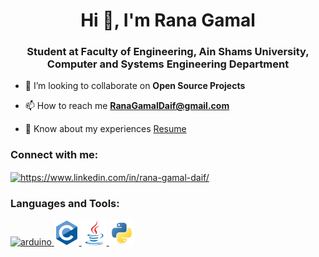 <h1 align="center">Hi 👋, I'm Rana Gamal</h1>
<h3 align="center">Student at Faculty of Engineering, Ain Shams University, Computer and Systems Engineering Department</h3>

- 👯 I’m looking to collaborate on **Open Source Projects**

- 📫 How to reach me **RanaGamalDaif@gmail.com**

- 📄 Know about my experiences [Resume](https://drive.google.com/file/d/1OeRatyoK31tgOKbDNaJWJMhpqTpZ6UOp/view?usp=sharing)

<h3 align="left">Connect with me:</h3>
<p align="left">
<a href="https://www.linkedin.com/in/rana-gamal-daif/" target="blank"><img align="center" src="https://raw.githubusercontent.com/rahuldkjain/github-profile-readme-generator/master/src/images/icons/Social/linked-in-alt.svg" alt="https://www.linkedin.com/in/rana-gamal-daif/" height="30" width="40" /></a>
</p>

<h3 align="left">Languages and Tools:</h3>
<p align="left">
<a href="https://www.arduino.cc/" target="_blank" rel="noreferrer"> <img src="https://cdn.worldvectorlogo.com/logos/arduino-1.svg" alt="arduino" width="40" height="40"/> </a> <a href="https://www.cprogramming.com/" target="_blank" rel="noreferrer"> <img src="https://raw.githubusercontent.com/devicons/devicon/master/icons/c/c-original.svg" alt="c" width="40" height="40"/> </a> <a href="https://www.java.com" target="_blank" rel="noreferrer"> <img src="https://raw.githubusercontent.com/devicons/devicon/master/icons/java/java-original.svg" alt="java" width="40" height="40"/> </a> <a href="https://www.python.org" target="_blank" rel="noreferrer"> <img src="https://raw.githubusercontent.com/devicons/devicon/master/icons/python/python-original.svg" alt="python" width="40" height="40"/> </a> </p>
